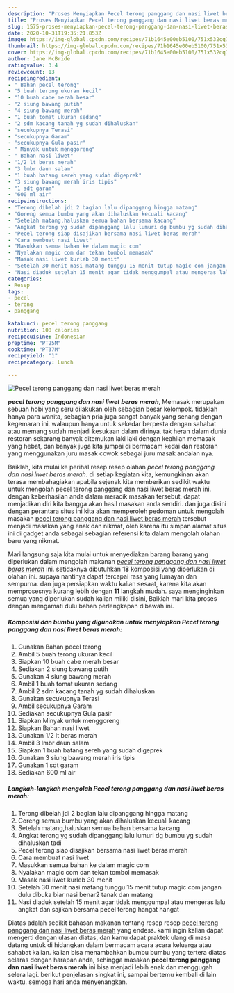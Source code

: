 ```yaml
---
description: "Proses Menyiapkan Pecel terong panggang dan nasi liwet beras merah, Enak Banget"
title: "Proses Menyiapkan Pecel terong panggang dan nasi liwet beras merah, Enak Banget"
slug: 1575-proses-menyiapkan-pecel-terong-panggang-dan-nasi-liwet-beras-merah-enak-banget
date: 2020-10-31T19:35:21.853Z
image: https://img-global.cpcdn.com/recipes/71b1645e00eb5100/751x532cq70/pecel-terong-panggang-dan-nasi-liwet-beras-merah-foto-resep-utama.jpg
thumbnail: https://img-global.cpcdn.com/recipes/71b1645e00eb5100/751x532cq70/pecel-terong-panggang-dan-nasi-liwet-beras-merah-foto-resep-utama.jpg
cover: https://img-global.cpcdn.com/recipes/71b1645e00eb5100/751x532cq70/pecel-terong-panggang-dan-nasi-liwet-beras-merah-foto-resep-utama.jpg
author: Jane McBride
ratingvalue: 3.4
reviewcount: 13
recipeingredient:
- " Bahan pecel terong"
- "5 buah terong ukuran kecil"
- "10 buah cabe merah besar"
- "2 siung bawang putih"
- "4 siung bawang merah"
- "1 buah tomat ukuran sedang"
- "2 sdm kacang tanah yg sudah dihaluskan"
- "secukupnya Terasi"
- "secukupnya Garam"
- "secukupnya Gula pasir"
- " Minyak untuk menggoreng"
- " Bahan nasi liwet"
- "1/2 lt beras merah"
- "3 lmbr daun salam"
- "1 buah batang sereh yang sudah digeprek"
- "3 siung bawang merah iris tipis"
- "1 sdt garam"
- "600 ml air"
recipeinstructions:
- "Terong dibelah jdi 2 bagian lalu dipanggang hingga matang"
- "Goreng semua bumbu yang akan dihaluskan kecuali kacang"
- "Setelah matang,haluskan semua bahan bersama kacang"
- "Angkat terong yg sudah dipanggang lalu lumuri dg bumbu yg sudah dihaluskan tadi"
- "Pecel terong siap disajikan bersama nasi liwet beras merah"
- "Cara membuat nasi liwet"
- "Masukkan semua bahan ke dalam magic com"
- "Nyalakan magic com dan tekan tombol memasak"
- "Masak nasi liwet kurleb 30 menit"
- "Setelah 30 menit nasi matang tunggu 15 menit tutup magic com jangan dulu dibuka biar nasi benar2 tanak dan matang"
- "Nasi diaduk setelah 15 menit agar tidak menggumpal atau mengeras lalu angkat dan sajikan bersama pecel terong hangat hangat"
categories:
- Resep
tags:
- pecel
- terong
- panggang

katakunci: pecel terong panggang 
nutrition: 108 calories
recipecuisine: Indonesian
preptime: "PT25M"
cooktime: "PT37M"
recipeyield: "1"
recipecategory: Lunch

---
```



![Pecel terong panggang dan nasi liwet beras merah](https://img-global.cpcdn.com/recipes/71b1645e00eb5100/751x532cq70/pecel-terong-panggang-dan-nasi-liwet-beras-merah-foto-resep-utama.jpg)

<b><i>pecel terong panggang dan nasi liwet beras merah</i></b>, Memasak merupakan sebuah hobi yang seru dilakukan oleh sebagian besar kelompok. tidaklah hanya para wanita, sebagian pria juga sangat banyak yang senang dengan kegemaran ini. walaupun hanya untuk sekedar berpesta dengan sahabat atau memang sudah menjadi kesukaan dalam dirinya. tak heran dalam dunia restoran sekarang banyak ditemukan laki laki dengan keahlian memasak yang hebat, dan banyak juga kita jumpai di bermacam kedai dan restoran yang menggunakan juru masak cowok sebagai juru masak andalan nya.

Baiklah, kita mulai ke perihal resep resep olahan <i>pecel terong panggang dan nasi liwet beras merah</i>. di setiap kegiatan kita, kemungkinan akan terasa membahagiakan apabila sejenak kita memberikan sedikit waktu untuk mengolah pecel terong panggang dan nasi liwet beras merah ini. dengan keberhasilan anda dalam meracik masakan tersebut, dapat menjadikan diri kita bangga akan hasil masakan anda sendiri. dan juga disini dengan perantara situs ini kita akan memperoleh pedoman untuk mengolah masakan <u>pecel terong panggang dan nasi liwet beras merah</u> tersebut menjadi masakan yang enak dan nikmat, oleh karena itu simpan alamat situs ini di gadget anda sebagai sebagian referensi kita dalam mengolah olahan baru yang nikmat.




Mari langsung saja kita mulai untuk menyediakan barang barang yang diperlukan dalam mengolah makanan <u><i>pecel terong panggang dan nasi liwet beras merah</i></u> ini. setidaknya dibutuhkan <b>18</b> komposisi yang diperlukan di olahan ini. supaya nantinya dapat tercapai rasa yang lumayan dan sempurna. dan juga persiapkan waktu kalian sesaat, karena kita akan memprosesnya kurang lebih dengan <b>11</b> langkah mudah. saya menginginkan semua yang diperlukan sudah kalian miliki disini, Baiklah mari kita proses dengan mengamati dulu bahan perlengkapan dibawah ini.

<!--inarticleads1-->

##### Komposisi dan bumbu yang digunakan untuk menyiapkan Pecel terong panggang dan nasi liwet beras merah:

1. Gunakan  Bahan pecel terong
1. Ambil 5 buah terong ukuran kecil
1. Siapkan 10 buah cabe merah besar
1. Sediakan 2 siung bawang putih
1. Gunakan 4 siung bawang merah
1. Ambil 1 buah tomat ukuran sedang
1. Ambil 2 sdm kacang tanah yg sudah dihaluskan
1. Gunakan secukupnya Terasi
1. Ambil secukupnya Garam
1. Sediakan secukupnya Gula pasir
1. Siapkan  Minyak untuk menggoreng
1. Siapkan  Bahan nasi liwet
1. Gunakan 1/2 lt beras merah
1. Ambil 3 lmbr daun salam
1. Siapkan 1 buah batang sereh yang sudah digeprek
1. Gunakan 3 siung bawang merah iris tipis
1. Gunakan 1 sdt garam
1. Sediakan 600 ml air




<!--inarticleads2-->

##### Langkah-langkah mengolah Pecel terong panggang dan nasi liwet beras merah:

1. Terong dibelah jdi 2 bagian lalu dipanggang hingga matang
1. Goreng semua bumbu yang akan dihaluskan kecuali kacang
1. Setelah matang,haluskan semua bahan bersama kacang
1. Angkat terong yg sudah dipanggang lalu lumuri dg bumbu yg sudah dihaluskan tadi
1. Pecel terong siap disajikan bersama nasi liwet beras merah
1. Cara membuat nasi liwet
1. Masukkan semua bahan ke dalam magic com
1. Nyalakan magic com dan tekan tombol memasak
1. Masak nasi liwet kurleb 30 menit
1. Setelah 30 menit nasi matang tunggu 15 menit tutup magic com jangan dulu dibuka biar nasi benar2 tanak dan matang
1. Nasi diaduk setelah 15 menit agar tidak menggumpal atau mengeras lalu angkat dan sajikan bersama pecel terong hangat hangat




Diatas adalah sedikit bahasan makanan tentang resep resep <u>pecel terong panggang dan nasi liwet beras merah</u> yang endess. kami ingin kalian dapat mengerti dengan ulasan diatas, dan kamu dapat praktek ulang di masa datang untuk di hidangkan dalam bermacam acara acara keluarga atau sahabat kalian. kalian bisa menambahkan bumbu bumbu yang tertera diatas selaras dengan harapan anda, sehingga masakan <b>pecel terong panggang dan nasi liwet beras merah</b> ini bisa menjadi lebih enak dan menggugah selera lagi. berikut penjelasan singkat ini, sampai bertemu kembali di lain waktu. semoga hari anda menyenangkan.
